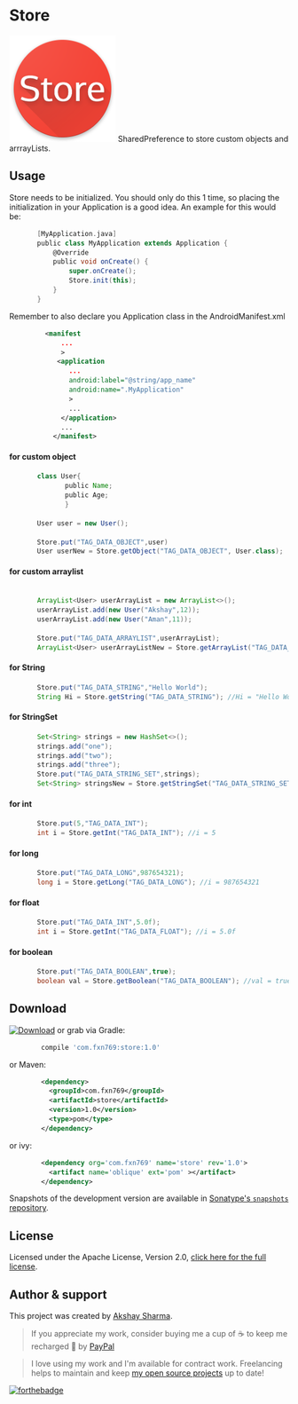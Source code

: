 # Store
![](app/src/main/res/mipmap-xxxhdpi/ic_launcher.png)
SharedPreference to store custom objects and arrrayLists.

Usage
-----
Store needs to be initialized. You should only do this 1 time, so placing the initialization in your Application is a good idea. An example for this would be:
```groovy
       [MyApplication.java]
       public class MyApplication extends Application {
           @Override
           public void onCreate() {
               super.onCreate();
               Store.init(this);
           }
       }

```

Remember to also declare you Application class in the AndroidManifest.xml
```xml
         <manifest
             ...
             >
            <application
               ...
               android:label="@string/app_name"
               android:name=".MyApplication"
               >
               ...
             </application>
             ...
           </manifest>

```

#### for custom object
```groovy
       class User{
              public Name;
              public Age;
              }
              
       User user = new User();
       
       Store.put("TAG_DATA_OBJECT",user)
       User userNew = Store.getObject("TAG_DATA_OBJECT", User.class);
```
#### for custom arraylist
```groovy
     
       ArrayList<User> userArrayList = new ArrayList<>();
       userArrayList.add(new User("Akshay",12));
       userArrayList.add(new User("Aman",11));
       
       Store.put("TAG_DATA_ARRAYLIST",userArrayList);
       ArrayList<User> userArrayListNew = Store.getArrayList("TAG_DATA_ARRAYLIST", User.class);
```
#### for String
```groovy
       Store.put("TAG_DATA_STRING","Hello World");
       String Hi = Store.getString("TAG_DATA_STRING"); //Hi = "Hello World"
```
#### for StringSet
```groovy
       Set<String> strings = new HashSet<>();
       strings.add("one");
       strings.add("two");
       strings.add("three");
       Store.put("TAG_DATA_STRING_SET",strings);
       Set<String> stringsNew = Store.getStringSet("TAG_DATA_STRING_SET"); 
```
#### for int
```groovy
       Store.put(5,"TAG_DATA_INT");
       int i = Store.getInt("TAG_DATA_INT"); //i = 5
```
#### for long
```groovy
       Store.put("TAG_DATA_LONG",987654321);
       long i = Store.getLong("TAG_DATA_LONG"); //i = 987654321
```
#### for float
```groovy
       Store.put("TAG_DATA_INT",5.0f);
       int i = Store.getInt("TAG_DATA_FLOAT"); //i = 5.0f
```
#### for boolean
```groovy
       Store.put("TAG_DATA_BOOLEAN",true);
       boolean val = Store.getBoolean("TAG_DATA_BOOLEAN"); //val = true;
```

Download
--------

 [![Download](https://api.bintray.com/packages/fxn769/android_projects/Store/images/download.svg)](https://bintray.com/fxn769/android_projects/Store/_latestVersion)  or grab via Gradle:
```groovy
        compile 'com.fxn769:store:1.0'
```
or Maven:
```xml
        <dependency>
          <groupId>com.fxn769</groupId>
          <artifactId>store</artifactId>
          <version>1.0</version>
          <type>pom</type>
        </dependency>
```
or ivy:
```xml
        <dependency org='com.fxn769' name='store' rev='1.0'>
          <artifact name='oblique' ext='pom' ></artifact>
        </dependency>
```

Snapshots of the development version are available in [Sonatype's `snapshots` repository][snap].



## License
Licensed under the Apache License, Version 2.0, [click here for the full license](/LICENSE.txt).

## Author & support
This project was created by [Akshay Sharma](https://akshay2211.github.io/).

> If you appreciate my work, consider buying me a cup of :coffee: to keep me recharged :metal: by [PayPal](https://www.paypal.me/akshay2211)

> I love using my work and I'm available for contract work. Freelancing helps to maintain and keep [my open source projects](https://github.com/akshay2211/) up to date!

[![forthebadge](http://forthebadge.com/images/badges/built-for-android.svg)](http://forthebadge.com)


 [snap]: https://oss.sonatype.org/content/repositories/snapshots/
